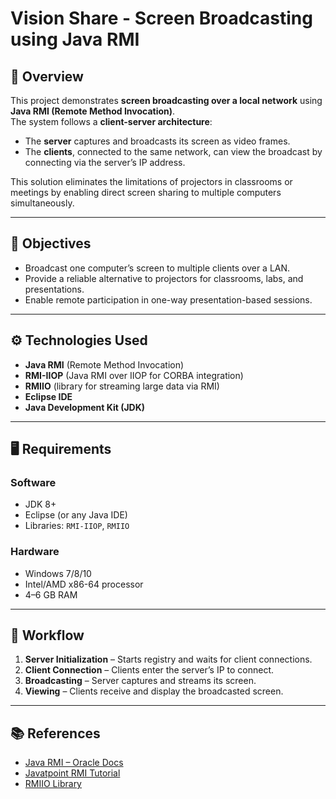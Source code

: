 # Vision Share - Screen Broadcasting using Java RMI  

## 📌 Overview  
This project demonstrates **screen broadcasting over a local network** using **Java RMI (Remote Method Invocation)**.  
The system follows a **client-server architecture**:  
- The **server** captures and broadcasts its screen as video frames.  
- The **clients**, connected to the same network, can view the broadcast by connecting via the server’s IP address.  

This solution eliminates the limitations of projectors in classrooms or meetings by enabling direct screen sharing to multiple computers simultaneously.  

---

## 🎯 Objectives  
- Broadcast one computer’s screen to multiple clients over a LAN.  
- Provide a reliable alternative to projectors for classrooms, labs, and presentations.  
- Enable remote participation in one-way presentation-based sessions.  

---

## ⚙️ Technologies Used  
- **Java RMI** (Remote Method Invocation)  
- **RMI-IIOP** (Java RMI over IIOP for CORBA integration)  
- **RMIIO** (library for streaming large data via RMI)  
- **Eclipse IDE**  
- **Java Development Kit (JDK)**  

---

## 🖥️ Requirements  

### Software  
- JDK 8+  
- Eclipse (or any Java IDE)  
- Libraries: `RMI-IIOP`, `RMIIO`  

### Hardware  
- Windows 7/8/10  
- Intel/AMD x86-64 processor  
- 4–6 GB RAM  

---

## 🔄 Workflow  
1. **Server Initialization** – Starts registry and waits for client connections.  
2. **Client Connection** – Clients enter the server’s IP to connect.  
3. **Broadcasting** – Server captures and streams its screen.  
4. **Viewing** – Clients receive and display the broadcasted screen.  

---

## 📚 References  
- [Java RMI – Oracle Docs](https://docs.oracle.com/javase/tutorial/rmi/overview.html)  
- [Javatpoint RMI Tutorial](https://www.javatpoint.com/RMI)  
- [RMIIO Library](http://openhms.sourceforge.net/rmiio/apidocs/index.html)  

